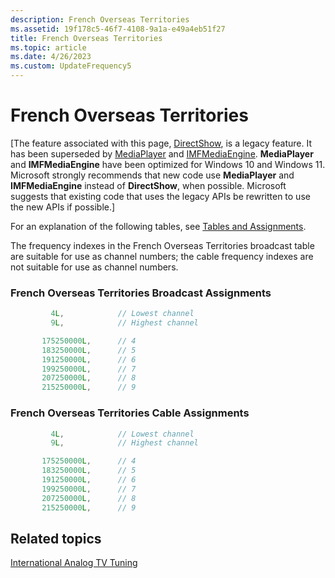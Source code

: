 ```yaml
---
description: French Overseas Territories
ms.assetid: 19f178c5-46f7-4108-9a1a-e49a4eb51f27
title: French Overseas Territories
ms.topic: article
ms.date: 4/26/2023
ms.custom: UpdateFrequency5
---
```


# French Overseas Territories

\[The feature associated with this page, [DirectShow](/windows/win32/directshow/directshow), is a legacy feature. It has been superseded by [MediaPlayer](/uwp/api/Windows.Media.Playback.MediaPlayer) and [IMFMediaEngine](/windows/win32/api/mfmediaengine/nn-mfmediaengine-imfmediaengine). **MediaPlayer** and **IMFMediaEngine** have been optimized for Windows 10 and Windows 11. Microsoft strongly recommends that new code use **MediaPlayer** and **IMFMediaEngine** instead of **DirectShow**, when possible. Microsoft suggests that existing code that uses the legacy APIs be rewritten to use the new APIs if possible.\]

For an explanation of the following tables, see [Tables and Assignments](tables-and-assignments.md).

The frequency indexes in the French Overseas Territories broadcast table are suitable for use as channel numbers; the cable frequency indexes are not suitable for use as channel numbers.

### French Overseas Territories Broadcast Assignments


```C++
         4L,            // Lowest channel
         9L,            // Highest channel

       175250000L,      // 4
       183250000L,      // 5
       191250000L,      // 6
       199250000L,      // 7
       207250000L,      // 8
       215250000L,      // 9
```



### French Overseas Territories Cable Assignments


```C++
         4L,            // Lowest channel
         9L,            // Highest channel

       175250000L,      // 4
       183250000L,      // 5
       191250000L,      // 6
       199250000L,      // 7
       207250000L,      // 8
       215250000L,      // 9
```



## Related topics

<dl> <dt>

[International Analog TV Tuning](international-analog-tv-tuning.md)
</dt> </dl>

 

 



